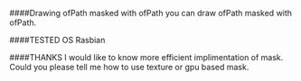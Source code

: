 ####Drawing ofPath masked with ofPath
you can draw ofPath masked with ofPath.

####TESTED OS
Rasbian

####THANKS
I would like to know more efficient implimentation of mask.
Could you please tell me how to use texture or gpu based mask.
